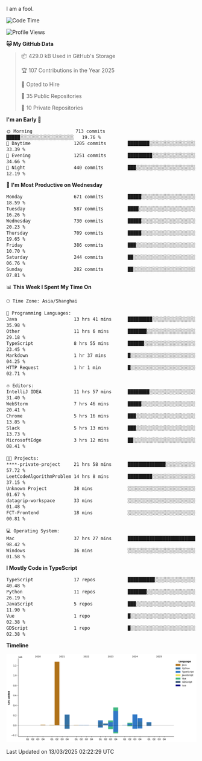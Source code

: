 I am a fool.

<!--START_SECTION:waka-->
![Code Time](http://img.shields.io/badge/Code%20Time-2%2C713%20hrs%2058%20mins-blue)

![Profile Views](http://img.shields.io/badge/Profile%20Views-4-blue)

**🐱 My GitHub Data** 

> 📦 429.0 kB Used in GitHub's Storage 
 > 
> 🏆 107 Contributions in the Year 2025
 > 
> 💼 Opted to Hire
 > 
> 📜 35 Public Repositories 
 > 
> 🔑 10 Private Repositories 
 > 
**I'm an Early 🐤** 

```text
🌞 Morning                713 commits         █████░░░░░░░░░░░░░░░░░░░░   19.76 % 
🌆 Daytime                1205 commits        ████████░░░░░░░░░░░░░░░░░   33.39 % 
🌃 Evening                1251 commits        █████████░░░░░░░░░░░░░░░░   34.66 % 
🌙 Night                  440 commits         ███░░░░░░░░░░░░░░░░░░░░░░   12.19 % 
```
📅 **I'm Most Productive on Wednesday** 

```text
Monday                   671 commits         █████░░░░░░░░░░░░░░░░░░░░   18.59 % 
Tuesday                  587 commits         ████░░░░░░░░░░░░░░░░░░░░░   16.26 % 
Wednesday                730 commits         █████░░░░░░░░░░░░░░░░░░░░   20.23 % 
Thursday                 709 commits         █████░░░░░░░░░░░░░░░░░░░░   19.65 % 
Friday                   386 commits         ███░░░░░░░░░░░░░░░░░░░░░░   10.70 % 
Saturday                 244 commits         ██░░░░░░░░░░░░░░░░░░░░░░░   06.76 % 
Sunday                   282 commits         ██░░░░░░░░░░░░░░░░░░░░░░░   07.81 % 
```


📊 **This Week I Spent My Time On** 

```text
🕑︎ Time Zone: Asia/Shanghai

💬 Programming Languages: 
Java                     13 hrs 41 mins      █████████░░░░░░░░░░░░░░░░   35.98 % 
Other                    11 hrs 6 mins       ███████░░░░░░░░░░░░░░░░░░   29.18 % 
TypeScript               8 hrs 55 mins       ██████░░░░░░░░░░░░░░░░░░░   23.45 % 
Markdown                 1 hr 37 mins        █░░░░░░░░░░░░░░░░░░░░░░░░   04.25 % 
HTTP Request             1 hr 1 min          █░░░░░░░░░░░░░░░░░░░░░░░░   02.71 % 

🔥 Editors: 
IntelliJ IDEA            11 hrs 57 mins      ████████░░░░░░░░░░░░░░░░░   31.40 % 
WebStorm                 7 hrs 46 mins       █████░░░░░░░░░░░░░░░░░░░░   20.41 % 
Chrome                   5 hrs 16 mins       ███░░░░░░░░░░░░░░░░░░░░░░   13.85 % 
Slack                    5 hrs 13 mins       ███░░░░░░░░░░░░░░░░░░░░░░   13.73 % 
MicrosoftEdge            3 hrs 12 mins       ██░░░░░░░░░░░░░░░░░░░░░░░   08.41 % 

🐱‍💻 Projects: 
****-private-project     21 hrs 58 mins      ██████████████░░░░░░░░░░░   57.72 % 
LeetCodeAlgorithmProblem 14 hrs 8 mins       █████████░░░░░░░░░░░░░░░░   37.15 % 
Unknown Project          38 mins             ░░░░░░░░░░░░░░░░░░░░░░░░░   01.67 % 
datagrip-workspace       33 mins             ░░░░░░░░░░░░░░░░░░░░░░░░░   01.48 % 
FCT-Frontend             18 mins             ░░░░░░░░░░░░░░░░░░░░░░░░░   00.81 % 

💻 Operating System: 
Mac                      37 hrs 27 mins      █████████████████████████   98.42 % 
Windows                  36 mins             ░░░░░░░░░░░░░░░░░░░░░░░░░   01.58 % 
```

**I Mostly Code in TypeScript** 

```text
TypeScript               17 repos            ██████████░░░░░░░░░░░░░░░   40.48 % 
Python                   11 repos            ███████░░░░░░░░░░░░░░░░░░   26.19 % 
JavaScript               5 repos             ███░░░░░░░░░░░░░░░░░░░░░░   11.90 % 
Vue                      1 repo              █░░░░░░░░░░░░░░░░░░░░░░░░   02.38 % 
GDScript                 1 repo              █░░░░░░░░░░░░░░░░░░░░░░░░   02.38 % 
```



**Timeline**

![Lines of Code chart](https://raw.githubusercontent.com/VeejaLiu/VeejaLiu/master/assets/bar_graph.png)


 Last Updated on 13/03/2025 02:22:29 UTC
<!--END_SECTION:waka-->

